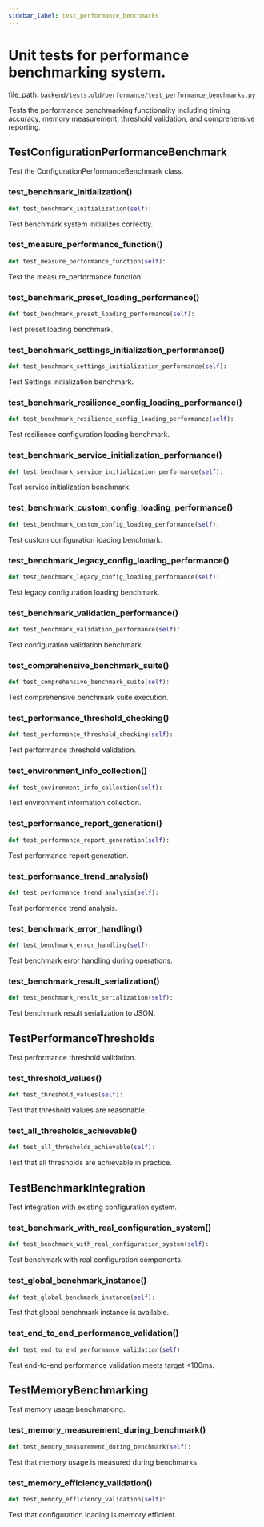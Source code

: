 ```yaml
---
sidebar_label: test_performance_benchmarks
---
```


# Unit tests for performance benchmarking system.

  file_path: `backend/tests.old/performance/test_performance_benchmarks.py`

Tests the performance benchmarking functionality including timing accuracy,
memory measurement, threshold validation, and comprehensive reporting.

## TestConfigurationPerformanceBenchmark

Test the ConfigurationPerformanceBenchmark class.

### test_benchmark_initialization()

```python
def test_benchmark_initialization(self):
```

Test benchmark system initializes correctly.

### test_measure_performance_function()

```python
def test_measure_performance_function(self):
```

Test the measure_performance function.

### test_benchmark_preset_loading_performance()

```python
def test_benchmark_preset_loading_performance(self):
```

Test preset loading benchmark.

### test_benchmark_settings_initialization_performance()

```python
def test_benchmark_settings_initialization_performance(self):
```

Test Settings initialization benchmark.

### test_benchmark_resilience_config_loading_performance()

```python
def test_benchmark_resilience_config_loading_performance(self):
```

Test resilience configuration loading benchmark.

### test_benchmark_service_initialization_performance()

```python
def test_benchmark_service_initialization_performance(self):
```

Test service initialization benchmark.

### test_benchmark_custom_config_loading_performance()

```python
def test_benchmark_custom_config_loading_performance(self):
```

Test custom configuration loading benchmark.

### test_benchmark_legacy_config_loading_performance()

```python
def test_benchmark_legacy_config_loading_performance(self):
```

Test legacy configuration loading benchmark.

### test_benchmark_validation_performance()

```python
def test_benchmark_validation_performance(self):
```

Test configuration validation benchmark.

### test_comprehensive_benchmark_suite()

```python
def test_comprehensive_benchmark_suite(self):
```

Test comprehensive benchmark suite execution.

### test_performance_threshold_checking()

```python
def test_performance_threshold_checking(self):
```

Test performance threshold validation.

### test_environment_info_collection()

```python
def test_environment_info_collection(self):
```

Test environment information collection.

### test_performance_report_generation()

```python
def test_performance_report_generation(self):
```

Test performance report generation.

### test_performance_trend_analysis()

```python
def test_performance_trend_analysis(self):
```

Test performance trend analysis.

### test_benchmark_error_handling()

```python
def test_benchmark_error_handling(self):
```

Test benchmark error handling during operations.

### test_benchmark_result_serialization()

```python
def test_benchmark_result_serialization(self):
```

Test benchmark result serialization to JSON.

## TestPerformanceThresholds

Test performance threshold validation.

### test_threshold_values()

```python
def test_threshold_values(self):
```

Test that threshold values are reasonable.

### test_all_thresholds_achievable()

```python
def test_all_thresholds_achievable(self):
```

Test that all thresholds are achievable in practice.

## TestBenchmarkIntegration

Test integration with existing configuration system.

### test_benchmark_with_real_configuration_system()

```python
def test_benchmark_with_real_configuration_system(self):
```

Test benchmark with real configuration components.

### test_global_benchmark_instance()

```python
def test_global_benchmark_instance(self):
```

Test that global benchmark instance is available.

### test_end_to_end_performance_validation()

```python
def test_end_to_end_performance_validation(self):
```

Test end-to-end performance validation meets target <100ms.

## TestMemoryBenchmarking

Test memory usage benchmarking.

### test_memory_measurement_during_benchmark()

```python
def test_memory_measurement_during_benchmark(self):
```

Test that memory usage is measured during benchmarks.

### test_memory_efficiency_validation()

```python
def test_memory_efficiency_validation(self):
```

Test that configuration loading is memory efficient.
